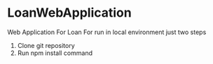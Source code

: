 # LoanWebApplication
Web Application For Loan
For run in local environment just two steps
1. Clone git repository 
2. Run npm install command

